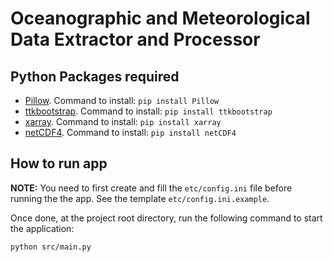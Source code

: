 # Oceanographic and Meteorological Data Extractor and Processor

## Python Packages required

* [Pillow](https://pypi.org/project/Pillow/). Command to install: `pip install Pillow`
* [ttkbootstrap](https://pypi.org/project/ttkbootstrap/). Command to install: `pip install ttkbootstrap`
* [xarray](https://pypi.org/project/xarray/). Command to install: `pip install xarray`
* [netCDF4](https://pypi.org/project/netCDF4/). Command to install: `pip install netCDF4`

## How to run app

**NOTE:** You need to first create and fill the `etc/config.ini` file before running the the app. 
See the template `etc/config.ini.example`.

Once done, at the project root directory, run the following command to start the application:

``` sh
python src/main.py
```